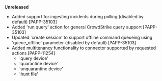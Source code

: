 **Unreleased**
* Added support for ingesting incidents during polling (disabled by default) [PAPP-35103]
* Added 'run query' action for general CrowdStrike query support [PAPP-35103]
* Updated 'create session' to support offline command queueing using 'queue_offline' parameter (disabled by default) [PAPP-35103]
* Added multitenancy functionality to connector supported by requested actions [PAPP-11254]
    * 'query device'
    * 'quarantine device'
    * 'unquarantine device'
    * 'hunt file'
